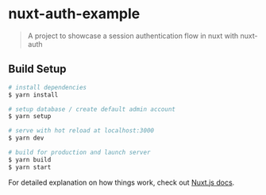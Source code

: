 # nuxt-auth-example

> A project to showcase a session authentication flow in nuxt with nuxt-auth

## Build Setup

```bash
# install dependencies
$ yarn install

# setup database / create default admin account
$ yarn setup

# serve with hot reload at localhost:3000
$ yarn dev

# build for production and launch server
$ yarn build
$ yarn start
```

For detailed explanation on how things work, check out [Nuxt.js docs](https://nuxtjs.org).
